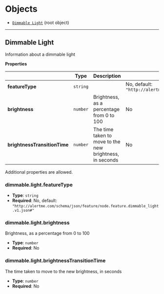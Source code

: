 # Objects
* [`Dimmable Light`](#reference-dimmable-light) (root object)


---------------------------------------
<a name="reference-dimmable-light"></a>
## Dimmable Light

Information about a dimmable light

**Properties**

|   |Type|Description|Required|
|---|----|-----------|--------|
|**featureType**|`string`||No, default: `"http://alertme.com/schema/json/feature/node.feature.dimmable_light.v1.json#"`|
|**brightness**|`number`|Brightness, as a percentage from 0 to 100|No|
|**brightnessTransitionTime**|`number`|The time taken to move to the new brightness, in seconds|No|

Additional properties are allowed.

### dimmable.light.featureType

* **Type**: `string`
* **Required**: No, default: `"http://alertme.com/schema/json/feature/node.feature.dimmable_light.v1.json#"`

### dimmable.light.brightness

Brightness, as a percentage from 0 to 100

* **Type**: `number`
* **Required**: No

### dimmable.light.brightnessTransitionTime

The time taken to move to the new brightness, in seconds

* **Type**: `number`
* **Required**: No

